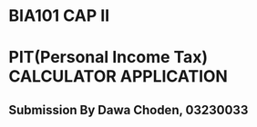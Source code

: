 # BIA101 CAP II
# PIT(Personal Income Tax) CALCULATOR APPLICATION

## Submission By Dawa Choden, 03230033